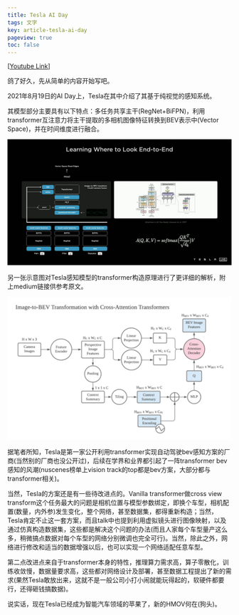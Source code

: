 ```yaml
---
title: Tesla AI Day
tags: 文字
key: article-tesla-ai-day
pageview: true
toc: false      
---
```


<!--
 * @Date: 2020-04-21 08:06:52
 * @LastEditTime: 2022-06-20 22:39:57
 * @LastEditors: Li Xiang
 * @Description: 
 * @FilePath: \notlixiang.github.io\_posts\2022-06-20-tesla-ai-day.md
-->

<style type="text/css">
	mark { 
        background-color:grey; 
        color:grey; 
    } 
</style>

[[Youtube Link](https://www.youtube.com/watch?v=j0z4FweCy4M&ab_channel=Tesla)]

鸽了好久，先从简单的内容开始写吧。

2021年8月19日的AI Day上，Tesla在其中介绍了其基于纯视觉的感知系统。

其模型部分主要具有以下特点：多任务共享主干(RegNet+BiFPN)，利用transformer互注意力将主干提取的多相机图像特征转换到BEV表示中(Vector Space)，并在时间维度进行融合。

![](https://raw.githubusercontent.com/notlixiang/notlixiang.github.io/master/_posts/images/2022-06-20-22-04-00.png)

另一张示意图对Tesla感知模型的transformer构造原理进行了更详细的解析，附上medium链接供参考原文。

![](https://raw.githubusercontent.com/notlixiang/notlixiang.github.io/master/_posts/images/2022-06-20-22-04-53.png)

据笔者所知，Tesla是第一家公开利用transformer实现自动驾驶bev感知方案的厂商(当然别的厂商也没公开过)，后续在学界和业界都引起了一阵transformer bev感知的风潮(nuscenes榜单上vision track的top都是bev方案，大部分都与transformer相关)。

当然，Tesla的方案还是有一些待改进点的。Vanilla transformer做cross view transform这个任务最大的问题是相机位置与模型参数绑定，即换个车型，相机配置(数量，内外参)发生变化，整个网络，甚至数据集，都得重新构造；当然，Tesla肯定不止这一套方案，而且talk中也提到利用虚拟镜头进行图像映射，以及通过仿真构造数据集，这些都是解决这个问题的办法(而且人家每个车型量产这么多，稍微搞点数据对每个车型的网络分别微调也完全可行)。当然，除此之外，网络进行修改和适当的数据增强以后，也可以实现一个网络适配任意车型。

第二点改进点来自于transformer本身的特性，推理算力需求高，算子零散化，训练收敛慢，数据量要求高，这些都对网络设计及部署，甚至数据工程提出了新的需求(果然Tesla敢放出来，这就不是一般公司小打小闹就能玩得起的，软硬件都要行，还得砸钱搞数据)。

说实话，现在Tesla已经成为智能汽车领域的苹果了，新的HMOV何在(狗头)。

